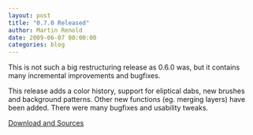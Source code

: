 ```yaml
---
layout: post
title: "0.7.0 Released"
author: Martin Renold
date: 2009-06-07 00:00:00
categories: blog
---
```




This is not such a big restructuring release as 0.6.0 was, but it 
contains many incremental improvements and bugfixes.

This release adds a color history, support for eliptical dabs, new 
brushes and background patterns.  Other new functions (eg.  merging 
layers) have been added.  There were many bugfixes and usability tweaks.

[Download and Sources](https://github.com/mypaint/mypaint/releases/tag/v0.7.0)

